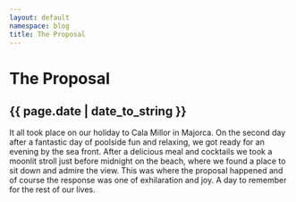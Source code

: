 ```yaml
---
layout: default
namespace: blog
title: The Proposal
---
```

# The Proposal

## {{ page.date | date_to_string }}

It all took place on our holiday to Cala Millor in Majorca. On the second day after a fantastic day of poolside fun and relaxing, we got ready for an evening by the sea front. After a delicious meal and cocktails we took a moonlit stroll just before midnight on the beach, where we found a place to sit down and admire the view. This was where the proposal happened and of course the response was one of exhilaration and joy. A day to remember for the rest of our lives.
